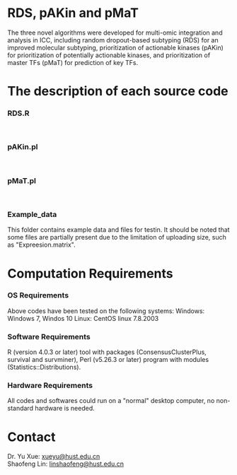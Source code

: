 # RDS, pAKin and pMaT
The three novel algorithms were developed for multi-omic integration and analysis in ICC, including random dropout-based subtyping (RDS) for an improved molecular subtyping, prioritization of actionable kinases (pAKin) for prioritization of potentially actionable kinases, and prioritization of master TFs (pMaT) for prediction of key TFs.
<br>

# The description of each source code
### RDS.R
<br>

### pAKin.pl

<br>

### pMaT.pl

<br>

### Example_data
This folder contains example data and files for testin. It should be noted that some files are partially present due to the limitation of uploading size, such as "Expreesion.matrix".

# Computation Requirements
### OS Requirements
Above codes have been tested on the following systems:
Windows: Windows 7, Windos 10
Linux: CentOS linux 7.8.2003

### Software Requirements
R (version 4.0.3 or later) tool with packages (ConsensusClusterPlus, survival and survminer), Perl (v5.26.3 or later) program with modules (Statistics::Distributions).

### Hardware Requirements
All codes and softwares could run on a "normal" desktop computer, no non-standard hardware is needed.<br>

# Contact
Dr. Yu Xue: xueyu@hust.edu.cn<br>
Shaofeng Lin: linshaofeng@hust.edu.cn
